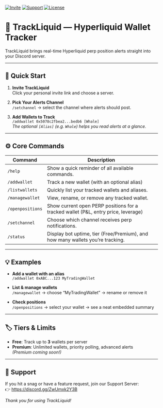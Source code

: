 [![Invite](https://img.shields.io/badge/Invite-TrackLiquid-blue)](YOUR_INVITE_URL)
[![Support](https://img.shields.io/badge/Support-Discord-7289DA)](https://discord.gg/ZwUmxk2Y3B)
[![License](https://img.shields.io/badge/License-MIT-green)](LICENSE)

# 📡 TrackLiquid — Hyperliquid Wallet Tracker

TrackLiquid brings real-time Hyperliquid perp position alerts straight into your Discord server.

---

## 🚀 Quick Start

1. **Invite TrackLiquid**  
   Click your personal invite link and choose a server.

2. **Pick Your Alerts Channel**  
   `/setchannel` → select the channel where alerts should post.

3. **Add Wallets to Track**  
   `/addwallet 0x5078c2fbea2...bedb6 [Whale]`  
   *The optional `[Alias]` (e.g. `Whale`) helps you read alerts at a glance.*

---

## ⚙️ Core Commands

| Command           | Description                                                                            |
|-------------------|----------------------------------------------------------------------------------------|
| `/help`           | Show a quick reminder of all available commands.                                       |
| `/addwallet`      | Track a new wallet (with an optional alias)                                            |
| `/listwallets`    | Quickly list your tracked wallets and aliases.                                         |
| `/managewallet`   | View, rename, or remove any tracked wallet.                                            |
| `/openpositions`  | Show current open PERP positions for a tracked wallet (P&L, entry price, leverage)     |
| `/setchannel`     | Choose which channel receives perp notifications.                                      |
| `/status`         | Display bot uptime, tier (Free/Premium), and how many wallets you’re tracking.         |


---

## 💡 Examples

- **Add a wallet with an alias**  
  `/addwallet 0xABC...123 MyTradingWallet`

- **List & manage wallets**  
  `/managewallet` → choose “MyTradingWallet” → rename or remove it

- **Check positions**  
  `/openpositions` → select your wallet → see a neat embedded summary

---

## 🏷️ Tiers & Limits

- **Free**: Track up to **3** wallets per server  
- **Premium**: Unlimited wallets, priority polling, advanced alerts  
*(Premium coming soon!)*

---

## 🤝 Support

If you hit a snag or have a feature request, join our Support Server:  
👉 https://discord.gg/ZwUmxk2Y3B

*Thank you for using TrackLiquid!*  
